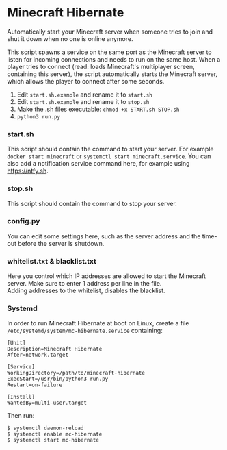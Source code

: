 # Minecraft Hibernate

Automatically start your Minecraft server when someone tries to join and shut it down when no one is online anymore.  

This script spawns a service on the same port as the Minecraft server to listen for incoming connections and needs to run on the same host.
When a player tries to connect (read: loads Minecraft's multiplayer screen, containing this server), the script automatically starts the Minecraft server, which allows the player to connect after some seconds.

1) Edit `start.sh.example` and rename it to `start.sh`
1) Edit `start.sh.example` and rename it to `stop.sh`
1) Make the .sh files executable: `chmod +x START.sh STOP.sh`
1) `python3 run.py`

### start.sh
This script should contain the command to start your server. For example `docker start minecraft` or `systemctl start minecraft.service`.
You can also add a notification service command here, for example using https://ntfy.sh.

### stop.sh
This script should contain the command to stop your server.

### config.py
You can edit some settings here, such as the server address and the time-out before the server is shutdown.

### whitelist.txt & blacklist.txt
Here you control which IP addresses are allowed to start the Minecraft server.
Make sure to enter 1 address per line in the file.  
Adding addresses to the whitelist, disables the blacklist.

### Systemd
In order to run Minecraft Hibernate at boot on Linux, create a file `/etc/systemd/system/mc-hibernate.service` containing:
```
[Unit]
Description=Minecraft Hibernate
After=network.target

[Service]
WorkingDirectory=/path/to/minecraft-hibernate
ExecStart=/usr/bin/python3 run.py
Restart=on-failure

[Install]
WantedBy=multi-user.target
```
Then run:  
```
$ systemctl daemon-reload
$ systemctl enable mc-hibernate
$ systemctl start mc-hibernate
```
